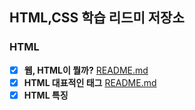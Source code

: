 ## HTML,CSS 학습 리드미 저장소 


### HTML
- [x] **웹, HTML이 뭘까?** [README.md](https://github.com/dhwjdgh1122/front-end/blob/main/html01/html01.md)
- [x] **HTML 대표적인 태그** [README.md](https://github.com/dhwjdgh1122/front-end/blob/main/html01/html02.md)
- [x] **HTML 특징**